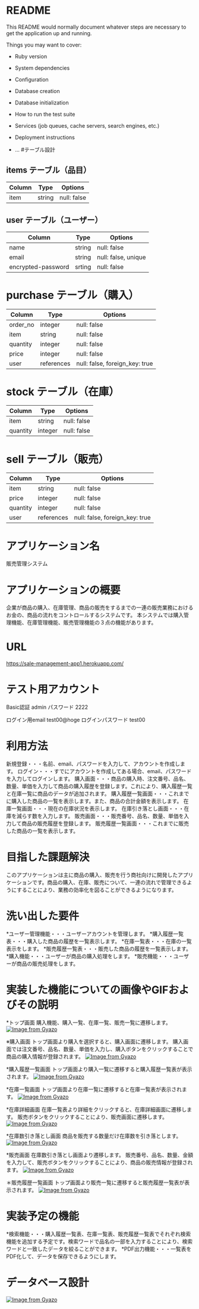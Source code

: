 # README

This README would normally document whatever steps are necessary to get the
application up and running.

Things you may want to cover:

* Ruby version

* System dependencies

* Configuration

* Database creation

* Database initialization

* How to run the test suite

* Services (job queues, cache servers, search engines, etc.)

* Deployment instructions

* ...
#テーブル設計

## items テーブル（品目）
| Column      | Type          | Options           |
| ----------- | ------------- | ----------------- |
| item        | string        | null: false       |

## user テーブル（ユーザー）
| Column              | Type          | Options             |
| ------------------- | ------------- | ------------------- |
| name                | string        | null: false         |
| email               | string        | null: false, unique |
| encrypted-password  | srting        | null: false         |

# purchase テーブル（購入）
| Column              | Type          | Options                         |
| ------------------- | ------------- | ------------------------------- |
| order_no            | integer       | null: false                     |
| item                | string        | null: false                     |
| quantity            | integer       | null: false                     |
| price               | integer       | null: false                     |
| user                | references    | null: false, foreign_key: true  |

# stock テーブル（在庫）
| Column              | Type          | Options                         |
| ------------------- | ------------- | ------------------------------- |
| item                | string        | null: false                     |
| quantity            | integer       | null: false                     |

# sell テーブル（販売）
| Column              | Type          | Options                        |
| ------------------- | ------------- | ------------------------------ |
| item                | string        | null: false                    |
| price               | integer       | null: false                    |
| quantity            | integer       | null: false                    |
| user                | references    | null: false, foreign_key: true |


# アプリケーション名
販売管理システム

# アプリケーションの概要
企業が商品の購入、在庫管理、商品の販売をするまでの一連の販売業務におけるお金の、商品の流れをコントロールするシステムです。
本システムでは購入管理機能、在庫管理機能、販売管理機能の３点の機能があります。

# URL
https://sale-management-app1.herokuapp.com/

# テスト用アカウント
Basic認証 admin
パスワード 2222

ログイン用email test00@hoge
ログインパスワード test00

# 利用方法
新規登録・・・名前、email、パスワードを入力して、アカウントを作成します。
ログイン・・・すでにアカウントを作成してある場合、email、パスワードを入力してログインします。
購入画面・・・商品の購入時、注文番号、品名、数量、単価を入力して商品の購入履歴を登録します。これにより、購入履歴一覧と在庫一覧に商品のデータが追加されます。
購入履歴一覧画面・・・これまでに購入した商品の一覧を表示します。また、商品の合計金額を表示します。
在庫一覧画面・・・現在の在庫状況を表示します。
在庫引き落とし画面・・・在庫を減らす数を入力します。
販売画面・・・販売番号、品名、数量、単価を入力して商品の販売履歴を登録します。
販売履歴一覧画面・・・これまでに販売した商品の一覧を表示します。

# 目指した課題解決
このアプリケーションは主に商品の購入、販売を行う商社向けに開発したアプリケーションです。商品の購入、在庫、販売について、一連の流れで管理できるようにすることにより、業務の効率化を図ることができるようになります。

# 洗い出した要件
*ユーザー管理機能・・・ユーザーアカウントを管理します。
*購入履歴一覧表・・・購入した商品の履歴を一覧表示します。
*在庫一覧表・・・在庫の一覧表示をします。
*販売履歴一覧表・・・販売した商品の履歴を一覧表示します。
*購入機能・・・ユーザーが商品の購入処理をします。
*販売機能・・・ユーザーが商品の販売処理をします。

# 実装した機能についての画像やGIFおよびその説明
*トップ画面
購入機能、購入一覧、在庫一覧、販売一覧に遷移します。
[![Image from Gyazo](https://i.gyazo.com/9e99dc6a6c96738968071326f77abf49.png)](https://gyazo.com/9e99dc6a6c96738968071326f77abf49)

※購入画面
トップ画面より購入を選択すると、購入画面に遷移します。
購入画面では注文番号、品名、数量、単価を入力し、購入ボタンをクリックすることで商品の購入情報が登録されます。
[![Image from Gyazo](https://i.gyazo.com/3b16108e5d2452a7dc6385ef22924c26.png)](https://gyazo.com/3b16108e5d2452a7dc6385ef22924c26)

*購入履歴一覧画面
トップ画面より購入一覧に遷移すると購入履歴一覧表が表示されます。
[![Image from Gyazo](https://i.gyazo.com/a6d72c85e108554f56c8856c60a26700.png)](https://gyazo.com/a6d72c85e108554f56c8856c60a26700)

*在庫一覧画面
トップ画面より在庫一覧に遷移すると在庫一覧表が表示されます。
[![Image from Gyazo](https://i.gyazo.com/447be5885e667590910a840ce16442b3.png)](https://gyazo.com/447be5885e667590910a840ce16442b3)

*在庫詳細画面
在庫一覧表より詳細をクリックすると、在庫詳細画面に遷移します。
販売ボタンをクリックすることにより、販売画面に遷移します。
[![Image from Gyazo](https://i.gyazo.com/61438659b14b9a490191b81fe3acf787.png)](https://gyazo.com/61438659b14b9a490191b81fe3acf787)

*在庫数引き落とし画面
商品を販売する数量だけ在庫数を引き落とします。
[![Image from Gyazo](https://i.gyazo.com/d282299741385fe0abd6ed5e6e02ebe9.png)](https://gyazo.com/d282299741385fe0abd6ed5e6e02ebe9)

*販売画面
在庫数引き落とし画面より遷移します。
販売番号、品名、数量、金額を入力して、販売ボタンをクリックすることにより、商品の販売情報が登録されます。
[![Image from Gyazo](https://i.gyazo.com/1ef654aa6b9ab84632820187c7b0e9b1.png)](https://gyazo.com/1ef654aa6b9ab84632820187c7b0e9b1)

＊販売履歴一覧画面
トップ画面より販売一覧に遷移すると販売履歴一覧表が表示されます。
[![Image from Gyazo](https://i.gyazo.com/c6106bf2b19ef5b9f2d03c794e6d3af5.png)](https://gyazo.com/c6106bf2b19ef5b9f2d03c794e6d3af5)

# 実装予定の機能
*検索機能・・・購入履歴一覧表、在庫一覧表、販売履歴一覧表でそれぞれ検索機能を追加する予定です。検索ワードで品名の一部を入力することにより、検索ワードと一致したデータを絞ることができます。
*PDF出力機能・・・一覧表をPDF化して、データを保存できるようにします。

# データベース設計
[![Image from Gyazo](https://i.gyazo.com/197d23b23f321f3f928e94d6e19bb3bd.png)](https://gyazo.com/197d23b23f321f3f928e94d6e19bb3bd)


